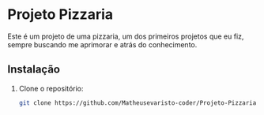  # Projeto Pizzaria 

Este é um projeto de uma pizzaria, um dos primeiros projetos que eu fiz, sempre buscando me aprimorar e atrás do conhecimento.

## Instalação

1. Clone o repositório:
   ```sh
   git clone https://github.com/Matheusevaristo-coder/Projeto-Pizzaria.git
   
